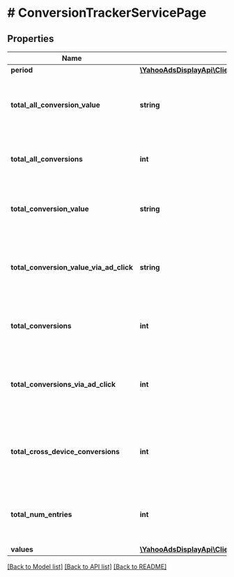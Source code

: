 # # ConversionTrackerServicePage

## Properties

Name | Type | Description | Notes
------------ | ------------- | ------------- | -------------
**period** | [**\YahooAdsDisplayApi\Client\Model\ConversionTrackerServicePeriod**](ConversionTrackerServicePeriod.md) |  | [optional]
**total_all_conversion_value** | **string** | &lt;div lang&#x3D;\&quot;ja\&quot;&gt;コンバージョンの価値（全て）の合計です。&lt;/div&gt; &lt;div lang&#x3D;\&quot;en\&quot;&gt;Total of conv. value (all).&lt;/div&gt; | [optional]
**total_all_conversions** | **int** | &lt;div lang&#x3D;\&quot;ja\&quot;&gt;コンバージョン数（全て）の合計です。&lt;/div&gt; &lt;div lang&#x3D;\&quot;en\&quot;&gt;Total of conversions (all).&lt;/div&gt; | [optional]
**total_conversion_value** | **string** | &lt;div lang&#x3D;\&quot;ja\&quot;&gt;コンバージョンの価値の合計です。&lt;/div&gt; &lt;div lang&#x3D;\&quot;en\&quot;&gt;Total of conv. value.&lt;/div&gt; | [optional]
**total_conversion_value_via_ad_click** | **string** | &lt;div lang&#x3D;\&quot;ja\&quot;&gt;コンバージョンの価値の合計（クリック経由）です。&lt;/div&gt; &lt;div lang&#x3D;\&quot;en\&quot;&gt;Total of conv. value (via click).&lt;/div&gt; | [optional]
**total_conversions** | **int** | &lt;div lang&#x3D;\&quot;ja\&quot;&gt;コンバージョン数の合計です。&lt;/div&gt; &lt;div lang&#x3D;\&quot;en\&quot;&gt;Total of conversions.&lt;/div&gt; | [optional]
**total_conversions_via_ad_click** | **int** | &lt;div lang&#x3D;\&quot;ja\&quot;&gt;コンバージョン数の合計（クリック経由）です。&lt;/div&gt; &lt;div lang&#x3D;\&quot;en\&quot;&gt;Total of conversions (via click).&lt;/div&gt; | [optional]
**total_cross_device_conversions** | **int** | &lt;div lang&#x3D;\&quot;ja\&quot;&gt;クロスデバイスコンバージョン数の合計です。&lt;/div&gt; &lt;div lang&#x3D;\&quot;en\&quot;&gt;Total of cross-device conv.&lt;/div&gt; | [optional]
**total_num_entries** | **int** | &lt;div lang&#x3D;\&quot;ja\&quot;&gt;取得される項目の総件数です。です。&lt;/div&gt; &lt;div lang&#x3D;\&quot;en\&quot;&gt;Total number of items to be retrieved.&lt;/div&gt; | [optional]
**values** | [**\YahooAdsDisplayApi\Client\Model\ConversionTrackerServiceValue[]**](ConversionTrackerServiceValue.md) |  | [optional]

[[Back to Model list]](../../README.md#models) [[Back to API list]](../../README.md#endpoints) [[Back to README]](../../README.md)
